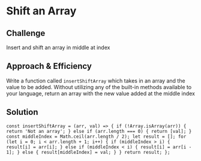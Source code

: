 # Shift an Array

## Challenge

Insert and shift an array in middle at index

## Approach & Efficiency

Write a function called `insertShiftArray` which takes in an array and the value to be added. Without utilizing any of the built-in methods available to your language, return an array with the new value added at the middle index

## Solution

`const insertShiftArray = (arr, val) => { if (!Array.isArray(arr)) { return 'Not an array'; } else if (arr.length === 0) { return [val]; } const middleIndex = Math.ceil(arr.length / 2); let result = []; for (let i = 0; i < arr.length + 1; i++) { if (middleIndex > i) { result[i] = arr[i]; } else if (middleIndex < i) { result[i] = arr[i - 1]; } else { result[middleIndex] = val; } } return result; };`
